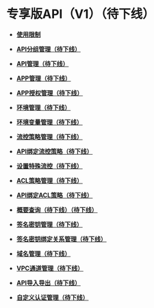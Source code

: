 # 专享版API（V1）（待下线）<a name="ZH-CN_TOPIC_0000001081976159"></a>

-   **[使用限制](使用限制.md)**  

-   **[API分组管理（待下线）](v1-APIGroupManagement.md)**  

-   **[API管理（待下线）](v1-APIMangement.md)**  

-   **[APP管理（待下线）](v1-APPManagement.md)**  

-   **[APP授权管理（待下线）](v1-AppAuthorizationManagement.md)**  

-   **[环境管理（待下线）](v1-EnvironmentManagement.md)**  

-   **[环境变量管理（待下线）](v1-EnvironmentVariableManagement.md)**  

-   **[流控策略管理（待下线）](v1--RequestThrottlingPolicyManagement.md)**  

-   **[API绑定流控策略（待下线）](v1-BindingRequestThrottlingPolicies.md)**  

-   **[设置特殊流控（待下线）](v1-ExcludedRequestThrottlingConfiguration.md)**  

-   **[ACL策略管理（待下线）](v1-AccessControlPolicyManagement.md)**  

-   **[API绑定ACL策略（待下线）](v1-BindingAccessControlPolicies.md)**  

-   **[概要查询（待下线）（待下线）](v1-ResourceQuery.md)**  

-   **[签名密钥管理（待下线）](v1-SignatureKeyManagement.md)**  

-   **[签名密钥绑定关系管理（待下线）](v1-BindingSignatureKeys.md)**  

-   **[域名管理（待下线）](v1-DomainNameManagement.md)**  

-   **[VPC通道管理（待下线）](v1-VPCChannelManagement.md)**  

-   **[API导入导出（待下线）](v1-APIImportandExport.md)**  

-   **[自定义认证管理（待下线）](v1-CustomAuthorizerManagement.md)**  


